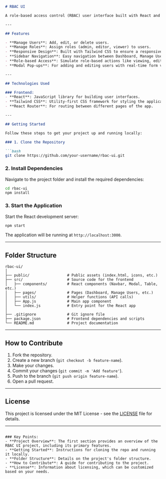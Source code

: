 ```markdown
# RBAC UI

A role-based access control (RBAC) user interface built with React and Tailwind CSS. This project demonstrates a simple dashboard where administrators can manage users and roles effectively with basic CRUD operations.

---

## Features

- **Manage Users**: Add, edit, or delete users.
- **Manage Roles**: Assign roles (admin, editor, viewer) to users.
- **Responsive Design**: Built with Tailwind CSS to ensure a responsive UI across all device sizes.
- **Sidebar Navigation**: Easy navigation between Dashboard, Manage Users, and Manage Roles.
- **Role-based Access**: Simulate role-based actions like viewing, editing, or deleting users based on their role.
- **Modal Pop-ups**: For adding and editing users with real-time form validation.

---

## Technologies Used

### Frontend:
- **React**: JavaScript library for building user interfaces.
- **Tailwind CSS**: Utility-first CSS framework for styling the application.
- **React Router**: For routing between different pages of the app.

---

## Getting Started

Follow these steps to get your project up and running locally:

### 1. Clone the Repository

```bash
git clone https://github.com/your-username/rbac-ui.git
```

### 2. Install Dependencies

Navigate to the project folder and install the required dependencies:

```bash
cd rbac-ui
npm install
```

### 3. Start the Application

Start the React development server:

```bash
npm start
```

The application will be running at `http://localhost:3000`.

---

## Folder Structure

```
rbac-ui/
│
├── public/                 # Public assets (index.html, icons, etc.)
├── src/                    # Source code for the frontend
│   ├── components/         # React components (Navbar, Modal, Table, etc.)
│   ├── pages/              # Pages (Dashboard, Manage Users, etc.)
│   ├── utils/              # Helper functions (API calls)
│   ├── App.js              # Main app component
│   └── index.js            # Entry point for the React app
│
├── .gitignore              # Git ignore file
├── package.json            # Frontend dependencies and scripts
└── README.md               # Project documentation
```

---

## How to Contribute

1. Fork the repository.
2. Create a new branch (`git checkout -b feature-name`).
3. Make your changes.
4. Commit your changes (`git commit -m 'Add feature'`).
5. Push to the branch (`git push origin feature-name`).
6. Open a pull request.

---

## License

This project is licensed under the MIT License - see the [LICENSE](LICENSE) file for details.

---
```

### Key Points:
- **Project Overview**: The first section provides an overview of the RBAC UI project, including its primary features.
- **Getting Started**: Instructions for cloning the repo and running it locally.
- **Folder Structure**: Details on the project's folder structure.
- **How to Contribute**: A guide for contributing to the project.
- **License**: Information about licensing, which can be customized based on your needs.
